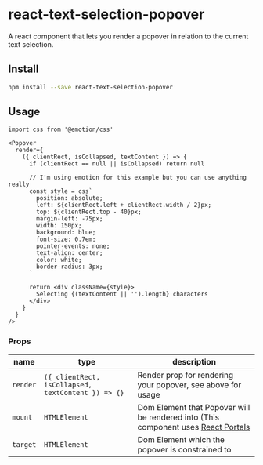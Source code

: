 # react-text-selection-popover

A react component that lets you render a popover in relation to the current text selection. 




## Install

```bash
npm install --save react-text-selection-popover
```

## Usage

```tsx
import css from '@emotion/css'

<Popover
  render={
    ({ clientRect, isCollapsed, textContent }) => {
      if (clientRect == null || isCollapsed) return null

      // I'm using emotion for this example but you can use anything really
      const style = css`
        position: absolute;
        left: ${clientRect.left + clientRect.width / 2}px;
        top: ${clientRect.top - 40}px;
        margin-left: -75px;
        width: 150px;
        background: blue;
        font-size: 0.7em;
        pointer-events: none;
        text-align: center;
        color: white;
        border-radius: 3px;
      `

      return <div className={style}>
        Selecting {(textContent || '').length} characters
      </div>
    }
  }
/>
```

### Props

| name | type | description |
| --- | ---- | --- |
| `render`    | `({ clientRect, isCollapsed, textContent }) => {}` | Render prop for rendering your popover, see above for usage |
| `mount`     | `HTMLElement` | Dom Element that Popover will be rendered into (This component uses [React Portals](https://reactjs.org/docs/portals.html) |
| `target`    | `HTMLElement` | Dom Element which the popover is constrained to |
